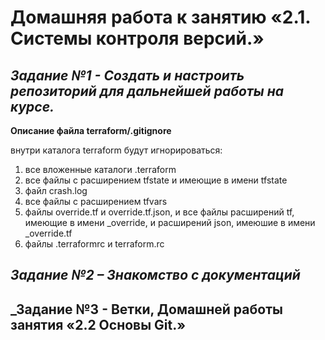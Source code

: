 # **Домашняя работа к занятию «2.1. Системы контроля версий.»**

## _Задание №1 - Создать и настроить репозиторий для дальнейшей работы на курсе._

**Описание файла terraform/.gitignore**

внутри каталога terraform будут игнорироваться:
1. все вложенные каталоги .terraform
2. все файлы с расширением tfstate и имеющие в имени tfstate
3. файл crash.log
4. все файлы с расширением tfvars
5. файлы override.tf и override.tf.json, и все файлы расширений tf, имеющие в имени _override, и расширений json, имеюшие в имени _override.tf
6. файлы .terraformrc и terraform.rc 

## _Задание №2 – Знакомство с документаций_

## _Задание №3 - Ветки, Домашней работы занятия «2.2 Основы Git.»
